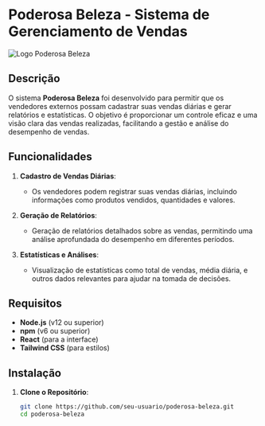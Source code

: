 # Poderosa Beleza - Sistema de Gerenciamento de Vendas

![Logo Poderosa Beleza](https://media.graphassets.com/F7X5y2inQMQTYPGC0TWU)

## Descrição

O sistema **Poderosa Beleza** foi desenvolvido para permitir que os vendedores externos possam cadastrar suas vendas diárias e gerar relatórios e estatísticas. O objetivo é proporcionar um controle eficaz e uma visão clara das vendas realizadas, facilitando a gestão e análise do desempenho de vendas.

## Funcionalidades

1. **Cadastro de Vendas Diárias**:
   - Os vendedores podem registrar suas vendas diárias, incluindo informações como produtos vendidos, quantidades e valores.

2. **Geração de Relatórios**:
   - Geração de relatórios detalhados sobre as vendas, permitindo uma análise aprofundada do desempenho em diferentes períodos.

3. **Estatísticas e Análises**:
   - Visualização de estatísticas como total de vendas, média diária, e outros dados relevantes para ajudar na tomada de decisões.

## Requisitos

- **Node.js** (v12 ou superior)
- **npm** (v6 ou superior)
- **React** (para a interface)
- **Tailwind CSS** (para estilos)

## Instalação

1. **Clone o Repositório**:
   ```bash
   git clone https://github.com/seu-usuario/poderosa-beleza.git
   cd poderosa-beleza
